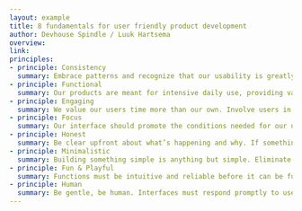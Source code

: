 ```yaml
---
layout: example
title: 8 fundamentals for user friendly product development
author: Devhouse Spindle / Luuk Hartsema
overview:
link: 
principles:
- principle: Consistency
  summary: Embrace patterns and recognize that our usability is greatly improved when similar parts are expressed in similar ways. Interfaces that are consistent are more predictable, which means that they are easier to learn. Learnable interfaces feel more usable since less friction is involved.
- principle: Functional
  summary: Our products are meant for intensive daily use, providing value efficiently. This is why our core interactions, the ones users engage daily, should feel streamlined and purged of unnecessary interactions. Think about what users want to do and help them complete those tasks in the easiest and most intuitive way possible. Consider the edge cases. Everyone at all levels of experience should feel like they know how to use the product, regardless of how many features they use. Empower everyone through progressive discoverability.
- principle: Engaging
  summary: We value our users time more than our own. Involve users in the continuous quest to improve our products and keep them informed about changes. Having an overall good user experience will help users be enthusiastic and feel engaged with our products. Engaged users are willing to contribute and help us to make improvements.
- principle: Focus
  summary: Our interface should promote the conditions needed for our users to enter a state of flow. Take out friction and distractions so users can stay focused on common tasks. Our users want to stay focused, and unless it’s critical, an interruption can be frustrating. When a user reaches a flow state, even just momentarily, they will feel motivated to keep going, productive, autonomous, and empowered.
- principle: Honest
  summary: Be clear upfront about what’s happening and why. If something goes wrong, give clear recovery instructions but spare them the technical details. Be sincere and honest in the communication towards users. Celebrate achievements and be sensible about the user’s feelings and thoughts.
- principle: Minimalistic
  summary: Building something simple is anything but simple. Eliminate ambiguity. Enable users to see, understand, and act with confidence. Seek to simplify the interface by removing unnecessary elements or content that does not support user tasks. Break complex tasks into smaller steps that can be easily accomplished. Good design emphasizes the usefulness of a product whilst disregarding anything that could possibly detract from it. Everything in the interface should serve a specific purpose.
- principle: Fun & Playful
  summary: Functions must be intuitive and reliable before it can be fun for users. Delight users in surprising ways without hindering primary tasks. A carefully-placed animation, or a well-timed sound effect can be a joy to experience. Subtle effects contribute to a feeling of effortlessness and brings the interface to life.
- principle: Human
  summary: Be gentle, be human. Interfaces must respond promptly to users in a human way so that the experience feels fast and like a real conversation. Every person is different. Take into account our products are being used by various type of users with different goals and various levels of knowledge.
---
```

